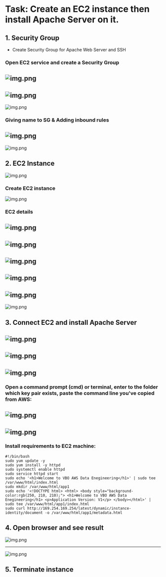 # Task: Create an EC2 instance then install Apache Server on it.

## 1. Security Group 
- Create Security Group for Apache Web Server and SSH

### Open EC2 service and create a Security Group

![img.png](images/ec2.jpg)
---
![img.png](images/SG_1.jpg)
---
![img.png](images/SG_2.jpg)

### Giving name to SG & Adding inbound rules

![img.png](images/SG_3.jpg)
---
![img.png](images/SG_4.jpg)

## 2. EC2 Instance

![img.png](images/instance_1.jpg)

### Create EC2 instance

![img.png](images/instance_2.jpg)

### EC2 details

![img.png](images/instance_3.jpg)
---
![img.png](images/instance_4.jpg)
---
![img.png](images/instance_5.jpg)
---
![img.png](images/instance_6.jpg)
---
![img.png](images/instance_7.jpg)
---
![img.png](images/instance_8.jpg)

## 3. Connect EC2 and install Apache Server

![img.png](images/conn_1.jpg)
---
![img.png](images/conn_2.jpg)
---
![img.png](images/conn_3.jpg)
---

### Open a command prompt (cmd) or terminal, enter to the folder which key pair exists, paste the command line you've copied from AWS:

![img.png](images/conn_4.jpg)
---
![img.png](images/conn_5.jpg)
---

### Install requirements to EC2 machine:

```commandline
#!/bin/bash
sudo yum update -y
sudo yum install -y httpd
sudo systemctl enable httpd
sudo service httpd start
sudo echo '<h1>Welcome to VBO AWS Data Enegineering</h1>' | sudo tee /var/www/html/index.html
sudo mkdir /var/www/html/app1
sudo echo '<!DOCTYPE html> <html> <body style="background-color:rgb(250, 210, 210);"> <h1>Welcome to VBO AWS Data Enegineering</h1> <p>Application Version: V1</p> </body></html>' | sudo tee /var/www/html/app1/index.html
sudo curl http://169.254.169.254/latest/dynamic/instance-identity/document -o /var/www/html/app1/metadata.html
```

## 4. Open browser and see result
![img.png](images/00_from_browser_httpd.png)

---

![img.png](images/01_web_ui_app1.png)


## 5. Terminate instance
